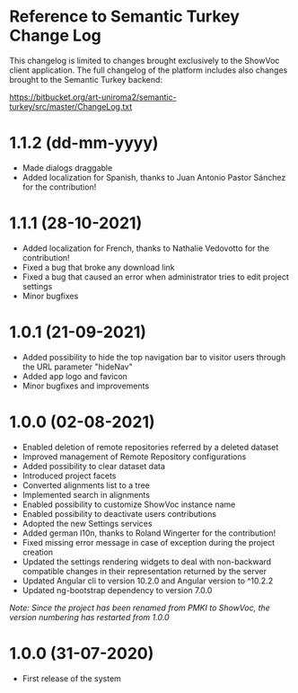 # Reference to Semantic Turkey Change Log
This changelog is limited to changes brought exclusively to the ShowVoc client application.
The full changelog of the platform includes also changes brought to the Semantic Turkey backend:

https://bitbucket.org/art-uniroma2/semantic-turkey/src/master/ChangeLog.txt

# 1.1.2 (dd-mm-yyyy)
  * Made dialogs draggable
  * Added localization for Spanish, thanks to Juan Antonio Pastor Sánchez for the contribution!

# 1.1.1 (28-10-2021)
  * Added localization for French, thanks to Nathalie Vedovotto for the contribution!
  * Fixed a bug that broke any download link
  * Fixed a bug that caused an error when administrator tries to edit project settings
  * Minor bugfixes

# 1.0.1 (21-09-2021)
  * Added possibility to hide the top navigation bar to visitor users through the URL parameter "hideNav"
  * Added app logo and favicon
  * Minor bugfixes and improvements

# 1.0.0 (02-08-2021)
  * Enabled deletion of remote repositories referred by a deleted dataset
  * Improved management of Remote Repository configurations
  * Added possibility to clear dataset data
  * Introduced project facets
  * Converted alignments list to a tree
  * Implemented search in alignments
  * Enabled possibility to customize ShowVoc instance name
  * Enabled possibility to deactivate users contributions
  * Adopted the new Settings services
  * Added german l10n, thanks to Roland Wingerter for the contribution!
  * Fixed missing error message in case of exception during the project creation
  * Updated the settings rendering widgets to deal with non-backward compatible changes in their representation returned by the server
  * Updated Angular cli to version 10.2.0 and Angular version to ^10.2.2
  * Updated ng-bootstrap dependency to version 7.0.0

<em>Note: Since the project has been renamed from PMKI to ShowVoc, the version numbering has restarted from 1.0.0</em>

# 1.0.0 (31-07-2020)
  * First release of the system